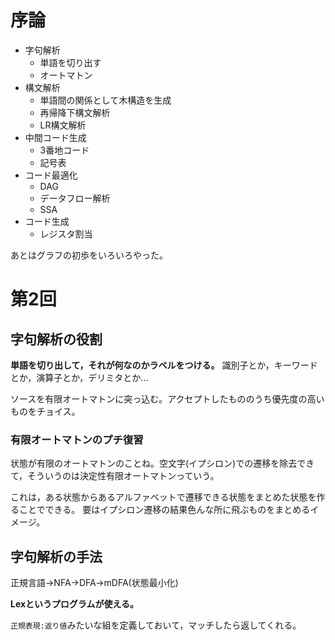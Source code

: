 # 序論
- 字句解析
  - 単語を切り出す
  - オートマトン
- 構文解析
  - 単語間の関係として木構造を生成
  - 再帰降下構文解析
  - LR構文解析
- 中間コード生成
  - 3番地コード
  - 記号表
- コード最適化
  - DAG
  - データフロー解析
  - SSA
- コード生成
  - レジスタ割当

あとはグラフの初歩をいろいろやった。

# 第2回
## 字句解析の役割
**単語を切り出して，それが何なのかラベルをつける。**
識別子とか，キーワードとか，演算子とか，デリミタとか…

ソースを有限オートマトンに突っ込む。アクセプトしたもののうち優先度の高いものをチョイス。

### 有限オートマトンのプチ復習
状態が有限のオートマトンのことね。空文字(イプシロン)での遷移を除去できて，そういうのは決定性有限オートマトンっていう。

これは，ある状態からあるアルファベットで遷移できる状態をまとめた状態を作ることでできる。
要はイプシロン遷移の結果色んな所に飛ぶものをまとめるイメージ。

## 字句解析の手法
正規言語→NFA→DFA→mDFA(状態最小化)

**Lexというプログラムが使える。**

`正規表現:返り値`みたいな組を定義しておいて，マッチしたら返してくれる。
